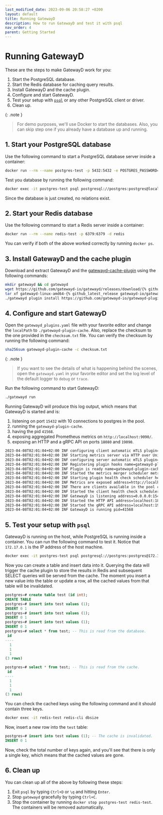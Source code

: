 ```yaml
---
last_modified_date: 2023-09-06 20:58:27 +0200
layout: default
title: Running GatewayD
description: How to run GatewayD and test it with psql
nav_order: 4
parent: Getting Started
---
```


# Running GatewayD

These are the steps to make GatewayD work for you:

1. Start the PostgreSQL database.
2. Start the Redis database for caching query results.
3. Install GatewayD and the cache plugin.
4. Configure and start GatewayD.
5. Test your setup with [`psql`](https://www.postgresql.org/docs/current/app-psql.html) or any other PostgreSQL client or driver.
6. Clean up.

{: .note }
> For demo purposes, we'll use Docker to start the databases. Also, you can skip step one if you already have a database up and running.

## 1. Start your PostgreSQL database

Use the following command to start a PostgreSQL database server inside a container:

```bash
docker run --rm --name postgres-test -p 5432:5432 -e POSTGRES_PASSWORD=postgres -d postgres
```

Test you database by running the following command:

```bash
docker exec -it postgres-test psql postgresql://postgres:postgres@localhost:5432/postgres -c "\d"
```

Since the database is just created, no relations exist.

## 2. Start your Redis database

Use the following command to start a Redis server inside a container:

```bash
docker run --rm --name redis-test -p 6379:6379 -d redis
```

You can verify if both of the above worked correctly by running `docker ps`.

## 3. Install GatewayD and the cache plugin

Download and extract GatewayD and the [gatewayd-cache-plugin](/plugins/gatewayd-plugin-cache) using the following commands:

```bash
mkdir gatewayd && cd gatewayd
wget https://github.com/gatewayd-io/gatewayd/releases/download/{% github_latest_release gatewayd-io/gatewayd %}/gatewayd-linux-amd64-{% github_latest_release gatewayd-io/gatewayd %}.tar.gz
tar xf gatewayd-linux-amd64-{% github_latest_release gatewayd-io/gatewayd %}.tar.gz
./gatewayd plugin install https://github.com/gatewayd-io/gatewayd-plugin-cache@{% github_latest_release gatewayd-io/gatewayd-plugin-cache %}
```

## 4. Configure and start GatewayD

Open the `gatewayd_plugins.yaml` file with your favorite editor and change the `localPath` to `./gatewayd-plugin-cache`. Also, replace the checksum to the one provided in the `checksum.txt` file. You can verify the checksum by running the following command:

```bash
sha256sum gatewayd-plugin-cache -c checksum.txt
```

{: .note }
> If you want to see the details of what is happening behind the scenes, open the `gatewayd.yaml` in your favorite editor and set the log level of the default logger to `debug` or `trace`.

Run the following command to start GatewayD:

```bash
./gatewayd run
```

Running GatewayD will produce this log output, which means that GatewayD is started and is:

1. listening on port `15432` with 10 connections to postgres in the pool.
2. running the `gatewayd-plugin-cache`.
3. having the pid `41568`.
4. exposing aggregated Prometheus metrics on `http://localhost:9090/`.
5. exposing an HTTP and a gRPC API on ports `18080` and `19090`.

```bash
2023-04-08T02:01:04+02:00 INF configuring client automatic mTLS plugin=gatewayd-plugin-cache
2023-04-08T02:01:04+02:00 INF Starting metrics server via HTTP over Unix domain socket endpoint=/metrics plugin=gatewayd-plugin-cache timestamp=2023-04-08T02:01:04.242+0200 unixDomainSocket=/tmp/gatewayd-plugin-cache.sock
2023-04-08T02:01:04+02:00 INF configuring server automatic mTLS plugin=gatewayd-plugin-cache timestamp=2023-04-08T02:01:04.243+0200
2023-04-08T02:01:04+02:00 INF Registering plugin hooks name=gatewayd-plugin-cache
2023-04-08T02:01:04+02:00 INF Plugin is ready name=gatewayd-plugin-cache
2023-04-08T02:01:04+02:00 INF Started the metrics merger scheduler metricsMergerPeriod=5s startDelay=1680912069
2023-04-08T02:01:04+02:00 INF Starting plugin health check scheduler healthCheckPeriod=5s
2023-04-08T02:01:04+02:00 INF Metrics are exposed address=http://localhost:9090/metrics
2023-04-08T02:01:04+02:00 INF There are clients available in the pool count=10 name=default
2023-04-08T02:01:04+02:00 INF Started the client health check scheduler healthCheckPeriod=1m0s startDelay=2023-04-08T02:02:04+02:00
2023-04-08T02:01:04+02:00 INF GatewayD is listening address=0.0.0.0:15432
2023-04-08T02:01:04+02:00 INF Started the HTTP API address=localhost:18080
2023-04-08T02:01:04+02:00 INF Started the gRPC API address=localhost:19090 network=tcp
2023-04-08T02:01:04+02:00 INF GatewayD is running pid=41568
```

## 5. Test your setup with `psql`

GatewayD is running on the host, while PostgreSQL is running inside a container. You can run the following command to test it. Notice that `172.17.0.1` is the IP address of the host machine.

```bash
docker exec -it postgres-test psql postgresql://postgres:postgres@172.17.0.1:15432/postgres
```

Now you can create a table and insert data into it. Querying the data will trigger the cache plugin to store the results in Redis and subsequent SELECT queries will be served from the cache. The moment you insert a new value into the table or update a row, all the cached values from that table will be invalidated.

```sql
postgres=# create table test (id int);
CREATE TABLE
postgres=# insert into test values (1);
INSERT 0 1
postgres=# insert into test values (1);
INSERT 0 1
postgres=# insert into test values (1);
INSERT 0 1
postgres=# select * from test; -- This is read from the database.
 id
----
  1
  1
  1
(3 rows)

postgres=# select * from test; -- This is read from the cache.
 id
----
  1
  1
  1
(3 rows)
```

You can check the cached keys using the following command and it should contain three keys.

```bash
docker exec -it redis-test redis-cli dbsize
```

Now, insert a new row into the `test` table:

```sql
postgres=# insert into test values (1); -- The cache is invalidated.
INSERT 0 1
```

Now, check the total number of keys again, and you'll see that there is only a single key, which means that the cached values are gone.

## 6. Clean up

You can clean up all of the above by following these steps:

1. Exit `psql` by typing `Ctrl+D` or `\q` and hitting `Enter`.
2. Stop `gatewayd` gracefully by typing `Ctrl+C`.
3. Stop the container by running `docker stop postgres-test redis-test`. The containers will be removed automatically.
